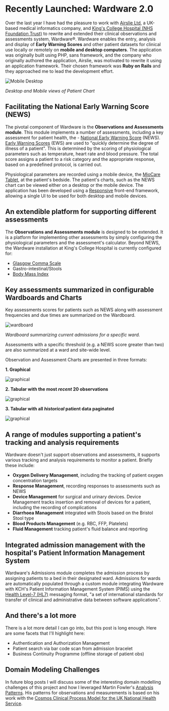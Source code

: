 # Recently Launched: Wardware 2.0

Over the last year I have had the pleasure to work with [Airslie Ltd](http://www.airslie.com), a UK-based medical informatics company, and [King's College Hospital (NHS Foundation Trust)](https://www.kch.nhs.uk/) to rewrite and extended their clinical observations and assessments system, Wardware®. Wardware enables the entry, analysis and display of **Early Warning Scores** and other patient datasets for clinical use locally or remotely on **mobile and desktop computers**. The application was originally built using PHP, sans framework, and the company who originally authored the application, Airslie, was motivated to rewrite it using an application framework. Their chosen framework was **Ruby on Rails** and they approached me to lead the development effort.

![Mobile Desktop](http://firsthand-blog.s3.amazonaws.com/2015/07/wardware-comparison.png)

*Desktop and Mobile views of Patient Chart*

## Facilitating the National Early Warning Score (NEWS)

The pivotal component of Wardware is the **Observations and Assessments module**. This module implements a number of assessments, including a key assessment for patient health, the - [National Early Warning Score](http://en.wikipedia.org/wiki/Early_warning_score#National_Early_Warning_Score.2C_UK) (NEWS). [Early Warning Scores](http://en.wikipedia.org/wiki/Early_warning_score) (EWS) are used to "quickly determine the degree of illness of a patient". This is determined by the scoring of physiological parameters such as temperature, heart rate and blood pressure. The total score assigns a patient to a risk category and the appropriate response, based on a predefined protocol, is carried out.

Physiological parameters are recorded using a mobile device, the [MioCare Tablet](http://miocare.mio.com/global/product_A105_enUSA.asp), at the patient's bedside. The patient's charts, such as the NEWS chart can be viewed either on a desktop or the mobile device. The application has been developed using a [Responsive](http://en.wikipedia.org/wiki/Responsive_web_design) front-end framework, allowing a single UI to be used for both desktop and mobile devices.

## An extendible platform for supporting different assessments

The **Observations and Assessments module** is designed to be extended. It is a platform for implementing other assessments by simply configuring the physiological parameters and the assessment's calculator. Beyond NEWS, the Wardware installation at King's College Hospital is currently configured for:

- [Glasgow Comma Scale](http://en.wikipedia.org/wiki/Glasgow_Coma_Scale)
- Gastro-intestinal/Stools
- [Body Mass Index](http://en.wikipedia.org/wiki/Body_mass_index)

## Key assessments summarized in configurable Wardboards and Charts

Key assessments scores for patients such as NEWS along with assessment frequencies and due times are summarized on the Wardboard.

![wardboard](http://firsthand-blog.s3.amazonaws.com/2015/07/wardware-wardboard.png)

*Wardboard summarizing current admissions for a specific ward.*

Assessments with a specific threshold (e.g. a NEWS score greater than two) are also summarized at a ward and site-wide level.

Observation and Assessment Charts are presented in three formats:

**1. Graphical**

![graphical](http://firsthand-blog.s3.amazonaws.com/2015/07/wardware-chart.png)

**2. Tabular with the most *recent* 20 observations**

![graphical](http://firsthand-blog.s3.amazonaws.com/2015/07/wardware-recent.png)

**3. Tabular with all *historical* patient data paginated**

![graphical](http://firsthand-blog.s3.amazonaws.com/2015/07/wardware-historical.png)

## A range of modules supporting a patient's tracking and analysis requirements

Wardware doesn't just support observations and assessments, it supports various tracking and analysis requirements to monitor a patient. Briefly these include:

- **Oxygen Delivery Management**, including the tracking of patient oxygen concentration targets
- **Response Management**, recording responses to assessments such as NEWS
- **Device Management** for surgical and urinary devices. Device Management tracks insertion and removal of devices for a patient, including the recording of complications
- **Diarrhoea Management** integrated with Stools based on the Bristol Stool type
- **Blood Products Management** (e.g. RBC, FFP, Platelets)
- **Fluid Management** tracking patient's fluid balance and reporting

## Integrated admission management with the hospital's Patient Information Management System

Wardware's Admissions module completes the admission process by assigning patients to a bed in their designated ward. Admissions for wards are automatically populated through a custom module integrating Wardware with KCH's Patient Information Management System (PIMS) using the [Health Level-7 (HL7)](http://en.wikipedia.org/wiki/Health_Level_7) messaging format, "a set of international standards for transfer of clinical and administrative data between software applications".

## And there's a lot more

There is a lot more detail I can go into, but this post is long enough. Here are some facets that I'll highlight here:

- Authentication and Authorization Management
- Patient search via bar code scan from admission bracelet
- Business Continuity Programme (offline storage of patient obs)

## Domain Modeling Challenges

In future blog posts I will discuss some of the interesting domain modelling challenges of this project and how I leveraged Martin Fowler's [Analysis Patterns](http://martinfowler.com/books/ap.html). His patterns for observations and measurements is based on his work with the [Cosmos Clinical Process Model for the UK National Health Service](http://rewrite.rickbradley.com/articles/2006/07/06/cosmos-documentation/).
